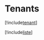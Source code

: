 # Tenants

[!include[tenant](tenants.tenant.autogen.md)]

[!include[liste](tenants.liste.autogen.md)]
































































































